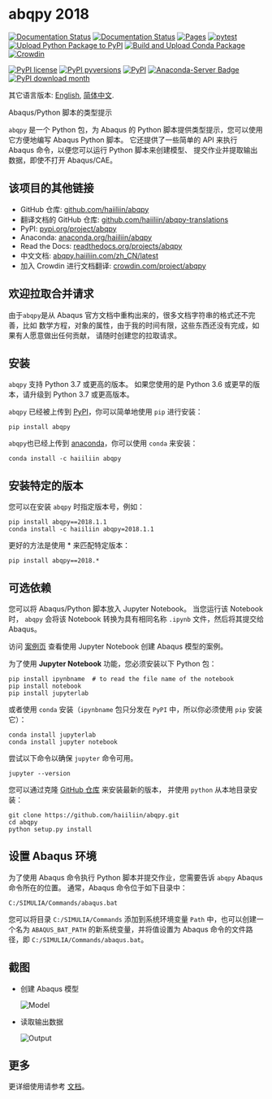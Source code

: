 # abqpy 2018

[![Documentation Status](https://img.shields.io/readthedocs/abqpy?label=docs)](https://readthedocs.org/projects/abqpy/)
[![Documentation Status](https://img.shields.io/readthedocs/abqpy-zh-cn?label=docs-zh-cn)](https://readthedocs.org/projects/abqpy-zh-cn/)
[![Pages](https://github.com/haiiliin/abqpy/actions/workflows/pages.yaml/badge.svg)](https://github.com/haiiliin/abqpy/actions/workflows/pages.yaml)
[![pytest](https://github.com/haiiliin/abqpy/actions/workflows/pytest.yaml/badge.svg)](https://github.com/haiiliin/abqpy/actions/workflows/pytest.yaml)
[![Upload Python Package to PyPI](https://github.com/haiiliin/abqpy/actions/workflows/python-publish-pypi.yml/badge.svg)](https://github.com/haiiliin/abqpy/actions/workflows/python-publish-pypi.yml)
[![Build and Upload Conda Package](https://github.com/haiiliin/abqpy/actions/workflows/python-publish-conda.yml/badge.svg)](https://github.com/haiiliin/abqpy/actions/workflows/python-publish-conda.yml)
[![Crowdin](https://badges.crowdin.net/abqpy/localized.svg)](https://crowdin.com/project/abqpy)

[![PyPI license](https://img.shields.io/pypi/l/ansicolortags.svg)](https://github.com/haiiliin/abqpy/blob/main/LICENSE)
[![PyPI pyversions](https://img.shields.io/pypi/pyversions/abqpy.svg)](https://www.python.org/)
[![PyPI](https://img.shields.io/pypi/v/abqpy)](https://pypi.org/project/abqpy/)
[![Anaconda-Server Badge](https://anaconda.org/haiiliin/abqpy/badges/version.svg)](https://anaconda.org/haiiliin/abqpy)
[![PyPI download month](https://img.shields.io/pypi/dm/abqpy.svg)](https://pypi.python.org/pypi/abqpy/)

其它语言版本: [English](README.md), [简体中文](README-zh-cn.md).

Abaqus/Python 脚本的类型提示

`abqpy` 是一个 Python 包，为 Abaqus 的 Python 脚本提供类型提示，您可以使用它方便地编写 Abaqus Python 脚本。 
它还提供了一些简单的 API 来执行 Abaqus 命令，以便您可以运行 Python 脚本来创建模型、
提交作业并提取输出数据，即使不打开 Abaqus/CAE。

## 该项目的其他链接

- GitHub 仓库: [github.com/haiiliin/abqpy](https://github.com/haiiliin/abqpy)
- 翻译文档的 GitHub 仓库: [github.com/haiiliin/abqpy-translations](https://github.com/haiiliin/abqpy-translations)
- PyPI: [pypi.org/project/abqpy](https://pypi.org/project/abqpy/)
- Anaconda: [anaconda.org/haiiliin/abqpy](https://anaconda.org/haiiliin/abqpy)
- Read the Docs: [readthedocs.org/projects/abqpy](https://readthedocs.org/projects/abqpy/)
- 中文文档: [abqpy.haiiliin.com/zh_CN/latest](https://abqpy.haiiliin.com/zh_CN/latest/)
- 加入 Crowdin 进行文档翻译: [crowdin.com/project/abqpy](https://crowdin.com/project/abqpy)

## 欢迎拉取合并请求

由于`abqpy`是从 Abaqus 官方文档中重构出来的，很多文档字符串的格式还不完善，比如
数学方程，对象的属性，由于我的时间有限，这些东西还没有完成，如果有人愿意做出任何贡献，
请随时创建您的拉取请求。

## 安装

`abqpy` 支持 Python 3.7 或更高的版本。 如果您使用的是 Python 3.6 或更早的版本，请升级到 Python 3.7 或更高版本。

`abqpy` 已经被上传到 [PyPI](https://pypi.org/project/abqpy)，你可以简单地使用 `pip` 进行安装：
```shell
pip install abqpy
```

`abqpy`也已经上传到 [anaconda](https://anaconda.org/haiiliin/abqpy)，你可以使用 `conda` 来安装：
```shell
conda install -c haiiliin abqpy
```

## 安装特定的版本

您可以在安装 `abqpy` 时指定版本号，例如：
```shell
pip install abqpy==2018.1.1
conda install -c haiiliin abqpy=2018.1.1
```
更好的方法是使用 * 来匹配特定版本：
```shell
pip install abqpy==2018.*
```

## 可选依赖

您可以将 Abaqus/Python 脚本放入 Jupyter Notebook。 当您运行该 Notebook 时，
`abqpy` 会将该 Notebook 转换为具有相同名称 `.ipynb` 文件，然后将其提交给 Abaqus。

访问 [案例页](examples) 查看使用 Jupyter Notebook 创建 Abaqus 模型的案例。
 
为了使用 **Jupyter Notebook** 功能，您必须安装以下 Python 包：
```shell
pip install ipynbname  # to read the file name of the notebook
pip install notebook
pip install jupyterlab
```
或者使用 `conda` 安装（`ipynbname` 包只分发在 `PyPI` 中，所以你必须使用 `pip` 安装它）：
```shell
conda install jupyterlab
conda install jupyter notebook
```

尝试以下命令以确保 `jupyter` 命令可用。
```shell
jupyter --version
```

您可以通过克隆 [GitHub 仓库](https://github.com/haiiliin/abqpy) 来安装最新的版本，
并使用 `python` 从本地目录安装：

```shell
git clone https://github.com/haiiliin/abqpy.git
cd abqpy
python setup.py install
```

## 设置 Abaqus 环境

为了使用 Abaqus 命令执行 Python 脚本并提交作业，您需要告诉 `abqpy` 
Abaqus 命令所在的位置。 通常，Abaqus 命令位于如下目录中：

```
C:/SIMULIA/Commands/abaqus.bat
```

您可以将目录 `C:/SIMULIA/Commands` 添加到系统环境变量 `Path` 中，也可以创建一个名为 
`ABAQUS_BAT_PATH` 的新系统变量，并将值设置为 Abaqus 命令的文件路径，即 
`C:/SIMULIA/Commands/abaqus.bat`。

## 截图

- 创建 Abaqus 模型

  ![Model](docs/source/images/model-code.gif "Create an Abaqus Model")

- 读取输出数据

  ![Output](docs/source/images/output-code.gif "Extract Output Data")

## 更多

更详细使用请参考 [文档](https://abqpy.haiiliin.com/)。
